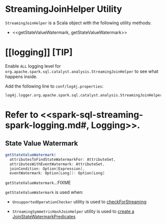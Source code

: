 # StreamingJoinHelper Utility

`StreamingJoinHelper` is a Scala object with the following utility methods:

* <<getStateValueWatermark, getStateValueWatermark>>

[[logging]]
[TIP]
====
Enable `ALL` logging level for `org.apache.spark.sql.catalyst.analysis.StreamingJoinHelper` to see what happens inside.

Add the following line to `conf/log4j.properties`:

```
log4j.logger.org.apache.spark.sql.catalyst.analysis.StreamingJoinHelper=ALL
```

Refer to <<spark-sql-streaming-spark-logging.md#, Logging>>.
====

## <span id="getStateValueWatermark"> State Value Watermark

```scala
getStateValueWatermark(
  attributesToFindStateWatermarkFor: AttributeSet,
  attributesWithEventWatermark: AttributeSet,
  joinCondition: Option[Expression],
  eventWatermark: Option[Long]): Option[Long]
```

`getStateValueWatermark`...FIXME

`getStateValueWatermark` is used when:

* `UnsupportedOperationChecker` utility is used to [checkForStreaming](../UnsupportedOperationChecker.md#checkForStreaming)

* `StreamingSymmetricHashJoinHelper` utility is used to [create a JoinStateWatermarkPredicates](StreamingSymmetricHashJoinHelper.md#getStateWatermarkPredicates)

